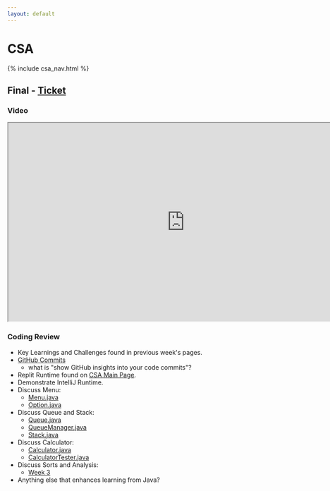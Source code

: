 ```yaml
---
layout: default
---
```


# CSA

{% include csa_nav.html %}

## Final - [Ticket](https://github.com/Archkitten/CS-AP-2/issues/10)

### Video

<iframe src="https://www.youtube.com/embed/bRU9ihD2JgA?autoplay=1" width="800px" height="450px"></iframe>

### Coding Review

* Key Learnings and Challenges found in previous week's pages.
* [GitHub Commits](https://github.com/Archkitten/CS-AP-2/commits?author=Archkitten)
  * what is "show GitHub insights into your code commits"?
* Replit Runtime found on [CSA Main Page](https://archkitten.github.io/CS-AP-2/csa).
* Demonstrate IntelliJ Runtime.
* Discuss Menu:
  * [Menu.java](https://github.com/Archkitten/CS-AP-2/blob/master/src/csa/util/Menu.java)
  * [Option.java](https://github.com/Archkitten/CS-AP-2/blob/master/src/csa/util/Option.java)
* Discuss Queue and Stack:
  * [Queue.java](https://github.com/Archkitten/CS-AP-2/blob/master/src/csa/util/Queue.java)
  * [QueueManager.java](https://github.com/Archkitten/CS-AP-2/blob/master/src/csa/util/QueueManager.java)
  * [Stack.java](https://github.com/Archkitten/CS-AP-2/blob/master/src/csa/util/Stack.java)
* Discuss Calculator:
  * [Calculator.java](https://github.com/Archkitten/CS-AP-2/blob/master/src/csa/week2/Calculator.java)
  * [CalculatorTester.java](https://github.com/Archkitten/CS-AP-2/blob/master/src/csa/week2/CalculatorTester.java)
* Discuss Sorts and Analysis:
  * [Week 3](https://archkitten.github.io/CS-AP-2/csa/csa_week_3)
* Anything else that enhances learning from Java?
